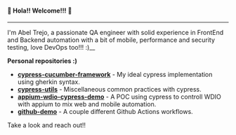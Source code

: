 
#### 👋 Hola!! Welcome!!! 👋

---
I'm Abel Trejo, a passionate QA engineer with solid experience in FrontEnd and Backend automation with a bit of mobile, performance and security testing, love DevOps too!!! :)__

__Personal repositories :)__

- __[cypress-cucumber-framework](https://github.com/a8trejo/cypress-cucumber-framework)__ - My ideal cypress implementation using gherkin syntax.
- __[cypress-utils](https://github.com/a8trejo/cypress-utils)__ - Miscellaneous common practices with cypress.
- __[appium-wdio-cypress-demo](https://github.com/a8trejo/appium-wdio-cypress-demo)__ - A POC using cypress to controll WDIO with appium to mix web and mobile automation.
- __[github-demo](https://github.com/a8trejo/github-demo)__ - A couple different Github Actions workflows.

Take a look and reach out!!

<!---
a8trejo/a8trejo is a ✨ special ✨ repository because its `README.md` (this file) appears on your GitHub profile.
You can click the Preview link to take a look at your changes.
--->
